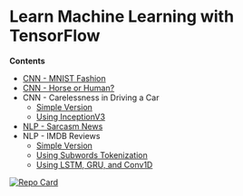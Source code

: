 # Learn Machine Learning with TensorFlow

**Contents**
- [CNN - MNIST Fashion](https://github.com/adhang/learn-tensorflow/blob/main/CNN_MNIST_Fashion.ipynb)
- [CNN - Horse or Human?](https://github.com/adhang/learn-tensorflow/blob/main/CNN_Horse_or_Human.ipynb)
- CNN - Carelessness in Driving a Car
  - [Simple Version](https://github.com/adhang/learn-tensorflow/blob/main/CNN_Carelessness_in_Driving.ipynb)
  - [Using InceptionV3](https://github.com/adhang/learn-tensorflow/blob/main/CNN_Carelessness_in_Driving_(InceptionV3).ipynb)
- [NLP - Sarcasm News](https://github.com/adhang/learn-tensorflow/blob/main/NLP_Sarcasm_News.ipynb)
- NLP - IMDB Reviews
  - [Simple Version](https://github.com/adhang/learn-tensorflow/blob/main/NLP_IMBD_Reviews.ipynb)
  - [Using Subwords Tokenization](https://github.com/adhang/learn-tensorflow/blob/main/NLP_IMDB_Reviews_(Subwords).ipynb)
  - [Using LSTM, GRU, and Conv1D](https://github.com/adhang/learn-tensorflow/blob/main/NLP_IMBD_Reviews_(LSTM_GRU_Conv1D).ipynb)

[![Repo Card](https://github-readme-stats.vercel.app/api/pin/?username=adhang&repo=learn-tensorflow&show_owner=true&title_color=00875A&icon_color=006644&text_color=1B262C&bg_color=F5F7FA)](https://github.com/adhang/learn-tensorflow)
